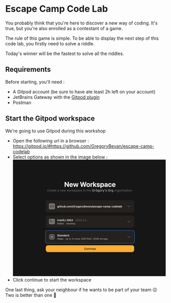 # Escape Camp Code Lab
You probably think that you're here to discover a new way of coding. It's true, but you're also enrolled as a contestant of a game.

The rule of this game is simple. To be able to display the next step of this code lab, you firstly need to solve a riddle.

Today's winner will be the fastest to solve all the riddles.

## Requirements
Before starting, you'll need :
- A Gitpod account (be sure to have ate least 2h left on your account)
- JetBrains Gateway with the [Gitpod plugin](https://plugins.jetbrains.com/plugin/18438-gitpod-gateway)
- Postman

## Start the Gitpod workspace
We're going to use Gitpod during this workshop
- Open the following url in a browser : https://gitpod.io/#https://github.com/GregoryBevan/escape-camp-codelab
- Select options as shown in the image below :
  ![gitpod-workspace-options.png](%230/gitpod-workspace-options.png)
- Click continue to start the workspace

One last thing, ask your neighbour if he wants to be part of your team 😉 Two is better than one 🎵
